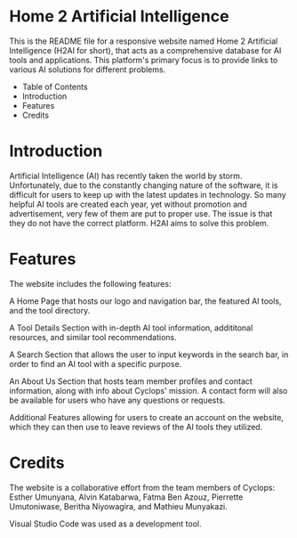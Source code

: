 # Home 2 Artificial Intelligence

This is the README file for a responsive website named Home 2 Artificial Intelligence (H2AI for short), that acts as a comprehensive database for AI tools and applications. This platform's primary focus is to provide links to various AI solutions for different problems.

* Table of Contents
* Introduction
* Features
* Credits

# Introduction

Artificial Intelligence (AI) has recently taken the world by storm. Unfortunately, due to the constantly changing nature of the software, it is difficult for users to keep up with the latest updates in technology. So many helpful AI tools are created each year, yet without promotion and advertisement, very few of them are put to proper use. The issue is that they do not have the correct platform. H2AI aims to solve this problem.

# Features

The website includes the following features:

A Home Page that hosts our logo and navigation bar, the featured AI tools, and the tool directory.

A Tool Details Section with in-depth AI tool information, addititonal resources, and similar tool recommendations.

A Search Section that allows the user to input keywords in the search bar, in order to find an AI tool with a specific purpose.

An About Us Section that hosts team member profiles and contact information, along with info about Cyclops' mission. A contact form will also be available for users who have any questions or requests.

Additional Features allowing for users to create an account on the website, which they can then use to leave reviews of the AI tools they utilized.

# Credits

The website is a collaborative effort from the team members of Cyclops: Esther Umunyana, Alvin Katabarwa, Fatma Ben Azouz, Pierrette Umutoniwase, Beritha Niyowagira, and Mathieu Munyakazi.

Visual Studio Code was used as a development tool.

